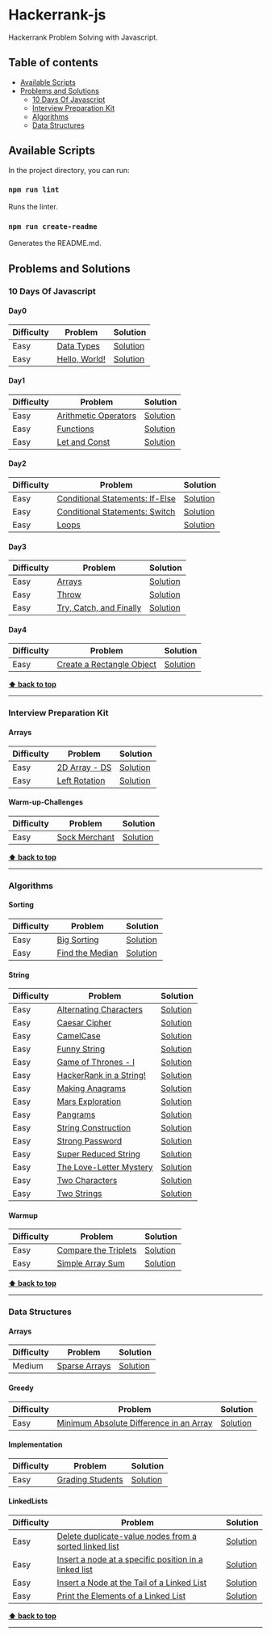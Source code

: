 # Hackerrank-js
Hackerrank Problem Solving with Javascript.
## Table of contents
* [Available Scripts](#Available-Scripts)
* [Problems and Solutions](#Problems-and-Solutions)
  * [10 Days Of Javascript](#10-Days-Of-Javascript)
  * [Interview Preparation Kit](#Interview-Preparation-Kit)
  * [Algorithms](#Algorithms)
  * [Data Structures](#Data-Structures)
## Available Scripts

In the project directory, you can run:

### `npm run lint`
Runs the linter.
###  `npm run create-readme`
Generates the README.md.
## Problems and Solutions

### 10 Days Of Javascript
#### Day0
| Difficulty | Problem | Solution |
| --- | --- | --- |
| Easy | [Data Types](https://www.hackerrank.com/challenges/js10-data-types/problem) | [Solution](./10-Days-Of-Javascript/Day0/data-types.js)|
| Easy | [Hello, World!](https://www.hackerrank.com/challenges/js10-hello-world/problem) | [Solution](./10-Days-Of-Javascript/Day0/hello-world.js)|
#### Day1
| Difficulty | Problem | Solution |
| --- | --- | --- |
| Easy | [Arithmetic Operators](https://www.hackerrank.com/challenges/js10-arithmetic-operators/problem) | [Solution](./10-Days-Of-Javascript/Day1/arithmetic-oprators.js)|
| Easy | [Functions](https://www.hackerrank.com/challenges/js10-function/problem) | [Solution](./10-Days-Of-Javascript/Day1/functions.js)|
| Easy | [Let and Const](https://www.hackerrank.com/challenges/js10-let-and-const/problem) | [Solution](./10-Days-Of-Javascript/Day1/let-and-const.js)|
#### Day2
| Difficulty | Problem | Solution |
| --- | --- | --- |
| Easy | [Conditional Statements: If-Else](https://www.hackerrank.com/challenges/js10-if-else/problem) | [Solution](./10-Days-Of-Javascript/Day2/conditional-statements-if-else.js)|
| Easy | [Conditional Statements: Switch](https://www.hackerrank.com/challenges/js10-switch/problem) | [Solution](./10-Days-Of-Javascript/Day2/conditional-statements-switch.js)|
| Easy | [Loops](https://www.hackerrank.com/challenges/js10-loops/problem) | [Solution](./10-Days-Of-Javascript/Day2/loops.js)|
#### Day3
| Difficulty | Problem | Solution |
| --- | --- | --- |
| Easy | [Arrays](https://www.hackerrank.com/challenges/js10-arrays/problem) | [Solution](./10-Days-Of-Javascript/Day3/arrays.js)|
| Easy | [Throw](https://www.hackerrank.com/challenges/js10-throw/problem) | [Solution](./10-Days-Of-Javascript/Day3/throw.js)|
| Easy | [Try, Catch, and Finally](https://www.hackerrank.com/challenges/js10-try-catch-and-finally/problem) | [Solution](./10-Days-Of-Javascript/Day3/try-catch-and-finally.js)|
#### Day4
| Difficulty | Problem | Solution |
| --- | --- | --- |
| Easy | [Create a Rectangle Object](https://www.hackerrank.com/challenges/js10-objects/problem) | [Solution](./10-Days-Of-Javascript/Day4/create-a-rectangle-object.js)|

**[⬆ back to top](#Table-of-contents)**

---

### Interview Preparation Kit
#### Arrays
| Difficulty | Problem | Solution |
| --- | --- | --- |
| Easy | [2D Array - DS](https://www.hackerrank.com/challenges/2d-array/problem) | [Solution](./Interview-Preparation-Kit/Arrays/2d-array-ds.js)|
| Easy | [Left Rotation](https://www.hackerrank.com/challenges/ctci-array-left-rotation/problem) | [Solution](./Interview-Preparation-Kit/Arrays/left-rotation.js)|
#### Warm-up-Challenges
| Difficulty | Problem | Solution |
| --- | --- | --- |
| Easy | [Sock Merchant](https://www.hackerrank.com/challenges/sock-merchant/problem) | [Solution](./Interview-Preparation-Kit/Warm-up-Challenges/sock-merchant.js)|

**[⬆ back to top](#Table-of-contents)**

---

### Algorithms
#### Sorting
| Difficulty | Problem | Solution |
| --- | --- | --- |
| Easy | [Big Sorting](https://www.hackerrank.com/challenges/big-sorting/problem) | [Solution](./Algorithms/Sorting/big-sorting.js)|
| Easy | [Find the Median](https://www.hackerrank.com/challenges/find-the-median/problem) | [Solution](./Algorithms/Sorting/find-the-median.js)|
#### String
| Difficulty | Problem | Solution |
| --- | --- | --- |
| Easy | [Alternating Characters](https://www.hackerrank.com/challenges/alternating-characters/problem) | [Solution](./Algorithms/String/alternating-characters.js)|
| Easy | [Caesar Cipher](https://www.hackerrank.com/challenges/caesar-cipher-1/problem) | [Solution](./Algorithms/String/caesar-cipher.js)|
| Easy | [CamelCase](https://www.hackerrank.com/challenges/camelcase/problem) | [Solution](./Algorithms/String/camelCase.js)|
| Easy | [Funny String](https://www.hackerrank.com/challenges/funny-string/problem) | [Solution](./Algorithms/String/funny-string.js)|
| Easy | [Game of Thrones - I](https://www.hackerrank.com/challenges/game-of-thrones/problem) | [Solution](./Algorithms/String/game-of-thrones-1.js)|
| Easy | [HackerRank in a String!](https://www.hackerrank.com/challenges/hackerrank-in-a-string/problem) | [Solution](./Algorithms/String/hackerrank-in-a-string.js)|
| Easy | [Making Anagrams](https://www.hackerrank.com/challenges/making-anagrams/problem) | [Solution](./Algorithms/String/making-anagrams.js)|
| Easy | [Mars Exploration](https://www.hackerrank.com/challenges/mars-exploration/problem) | [Solution](./Algorithms/String/mars-exploration.js)|
| Easy | [Pangrams](https://www.hackerrank.com/challenges/pangrams/problem) | [Solution](./Algorithms/String/pangrams.js)|
| Easy | [String Construction](https://www.hackerrank.com/challenges/string-construction/problem) | [Solution](./Algorithms/String/string-construction.js)|
| Easy | [Strong Password](https://www.hackerrank.com/challenges/strong-password/problem) | [Solution](./Algorithms/String/strong-password.js)|
| Easy | [Super Reduced String](https://www.hackerrank.com/challenges/reduced-string/problem) | [Solution](./Algorithms/String/super-reduced-string.js)|
| Easy | [The Love-Letter Mystery](https://www.hackerrank.com/challenges/the-love-letter-mystery/problem) | [Solution](./Algorithms/String/the-love-letter-mystery.js)|
| Easy | [Two Characters](https://www.hackerrank.com/challenges/two-characters/problem) | [Solution](./Algorithms/String/two-characters.js)|
| Easy | [Two Strings](https://www.hackerrank.com/challenges/two-strings/problem) | [Solution](./Algorithms/String/two-strings.js)|
#### Warmup
| Difficulty | Problem | Solution |
| --- | --- | --- |
| Easy | [Compare the Triplets](https://www.hackerrank.com/challenges/compare-the-triplets/problem) | [Solution](./Algorithms/Warmup/compare-the-triplets.js)|
| Easy | [Simple Array Sum](https://www.hackerrank.com/challenges/simple-array-sum/problem) | [Solution](./Algorithms/Warmup/simple-array-sum.js)|

**[⬆ back to top](#Table-of-contents)**

---

### Data Structures
#### Arrays
| Difficulty | Problem | Solution |
| --- | --- | --- |
| Medium | [Sparse Arrays](https://www.hackerrank.com/challenges/sparse-arrays/problem) | [Solution](./Data-Structures/Arrays/sparse-array.js)|
#### Greedy
| Difficulty | Problem | Solution |
| --- | --- | --- |
| Easy | [Minimum Absolute Difference in an Array](https://www.hackerrank.com/challenges/minimum-absolute-difference-in-an-array/problem) | [Solution](./Data-Structures/Greedy/minimum-absolute-difference-in-an-array.js)|
#### Implementation
| Difficulty | Problem | Solution |
| --- | --- | --- |
| Easy | [Grading Students](https://www.hackerrank.com/challenges/grading/problem) | [Solution](./Data-Structures/Implementation/grading-students.js)|
#### LinkedLists
| Difficulty | Problem | Solution |
| --- | --- | --- |
| Easy | [Delete duplicate-value nodes from a sorted linked list](https://www.hackerrank.com/challenges/delete-duplicate-value-nodes-from-a-sorted-linked-list/problem) | [Solution](./Data-Structures/LinkedLists/delete-duplicate-value-nodes-from-a-sorted-linked-list.js)|
| Easy | [Insert a node at a specific position in a linked list](https://www.hackerrank.com/challenges/insert-a-node-at-a-specific-position-in-a-linked-list/problem) | [Solution](./Data-Structures/LinkedLists/insert-a-node-at-a-specific-position-in-a-linked-list.js)|
| Easy | [Insert a Node at the Tail of a Linked List](https://www.hackerrank.com/challenges/insert-a-node-at-the-tail-of-a-linked-list/problem) | [Solution](./Data-Structures/LinkedLists/insert-a-node-at-the-tail-of-a-linked-list.js)|
| Easy | [Print the Elements of a Linked List](https://www.hackerrank.com/challenges/print-the-elements-of-a-linked-list/problem) | [Solution](./Data-Structures/LinkedLists/print-the-elements-of-a-linked-list.js)|

**[⬆ back to top](#Table-of-contents)**

---

